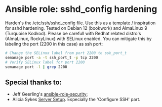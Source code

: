 # Ansible role: sshd_config hardening
Harden's the /etc/ssh/sshd_config file. Use this as a template / inspiration for sshd hardening. Tested on Debian 12 (bookwork) and AlmaLinux 9 (Turquoise Kodkod). Please be carefull with Redhat related distro's (AlmaLinux, RockyLinux) with SELinux enabled. You can mitigate this by labeling the port (2200 in this case) as ssh port:

```bash
# Change the SELinux label from port 2200 to ssh_port_t
semanage port -a -t ssh_port_t -p tcp 2200
# Verify SELinux label for port 2200
semanage port -l | grep 2200
```

## Special thanks to:
* Jeff Geerling's [ansible-role-security](https://github.com/geerlingguy/ansible-role-security/tree/master);
* Alicia Sykes [Server Setup](https://www.aliciasykes.com/blog/my-server-setup). Especially the 'Configure SSH' part.
